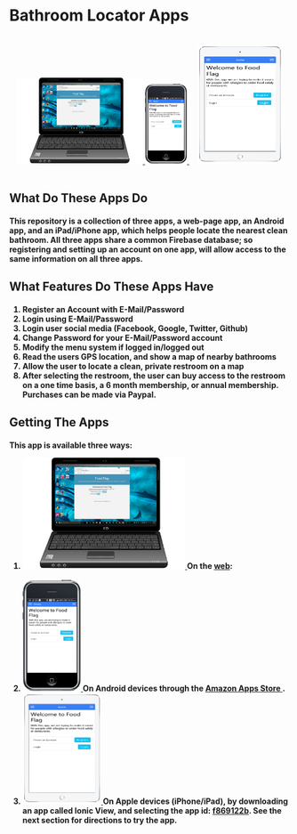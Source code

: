 <h1>Bathroom Locator Apps</h1>

  <br>
    <center>
      <a href="http://scottnakada.github.io/BathroomLocator/yoBathroomLocator/dist/public/index.html">
        <img src="images/LaptopBathroomLocator.png" width="45%">
      </a>
      <a href="http://www.amazon.com/Quickstart-Prototypes-Food-Flag/dp/B014Q5BKGC/ref=sr_1_6?ie=UTF8&qid=1441077217&sr=8-6&keywords=quickstart+prototypes">
        <img src="images/AndroidBathroomLocator.png" width="15%">
      </a>&nbsp;&nbsp;&nbsp;
      <a href="http://scottnakada.github.io/BathroomLocator/#ios">
        <img src="images/iPadBathroomLocator.png" width="30%">
      </a>
    </center>
  <br>
  
  <h2>What Do These Apps Do</h2>
    <h4>
      <p>
        This repository is a collection of three apps, a web-page app, an Android app, and an iPad/iPhone app,
        which helps people locate the nearest clean bathroom. All three
        apps share a common Firebase database; so registering and setting up an account on one app, will
        allow access to the same information on all three apps.
      </p>
    </h4>
  
  <h2>What Features Do These Apps Have</h2>
    <h4>
      <ol>
        <li>Register an Account with E-Mail/Password</li>
        <li>Login using E-Mail/Password</li>
        <li>Login user social media (Facebook, Google, Twitter, Github)</li>
        <li>Change Password for your E-Mail/Password account</li>
        <li>Modify the menu system if logged in/logged out</li>
        <li>Read the users GPS location, and show a map of nearby bathrooms</li>
        <li>Allow the user to locate a clean, private restroom on a map</li>
        <li>After selecting the restroom, the user can buy access to the restroom on a one time basis,
             a 6 month membership, or annual membership.  Purchases can be made via Paypal.
        </li>
      </ol>
    </h4>

  <h2>Getting The Apps</h2>
    <h4>
      <p>
        This app is available three ways:
      </p>
      <ol>
        <li>
          <a href="http://scottnakada.github.io/BathroomLocator/yoBathroomLocator/dist/public/index.html">
            <img src="images/LaptopBathroomLocator.png" height="200px"/>
          </a>
          On the <a href="http://scottnakada.github.io/BathroomLocator/yoBathroomLocator/dist/public/index.html">web</a>:<br><br>
        </li>
        <li>
          <a href="http://www.amazon.com/Quickstart-Prototypes-Food-Flag/dp/B014Q5BKGC/ref=sr_1_6?ie=UTF8&qid=1441077217&sr=8-6&keywords=quickstart+prototypes">
            <img src="images/AndroidBathroomLocator.png" height="200px"/>
          </a>
          On Android devices through the
          <a href="http://www.amazon.com/Quickstart-Prototypes-Food-Flag/dp/B014Q5BKGC/ref=sr_1_6?ie=UTF8&qid=1441077217&sr=8-6&keywords=quickstart+prototypes">
            Amazon Apps Store
          </a>.
        </li>
        <li>
          <a href="http://scottnakada.github.io/BathroomLocator/index.html#ios">
            <img src="images/iPadBathroomLocator.png" height="200px"/>
          </a>
          On Apple devices (iPhone/iPad), by downloading an app called Ionic View, and selecting the
          app id: <a href="#ios">f869122b</a>. See the next section for directions
          to try the app.<br><br>
        </li>
      </ol>
    </h4>
